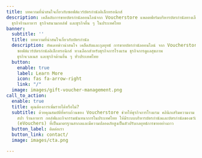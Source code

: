 ```yaml
---
title: บทความที่น่าสนใจเกี่ยวกับซอฟต์แวร์บัตรกำนัลอิเล็กทรอนิกส์
description: เคล็ดลับการขายบัตรกำนัลออนไลน์จาก Voucherstore แพลตฟอร์มบริหารบัตรกำนัลทางเลือกสำหรับธุรกิจการโรงแรม
  ธุรกิจร้านอาหาร ธุรกิจสนามกอล์ฟ และธุรกิจอื่น ๆ ในประเทศไทย
banner:
  subtitle: ''
  title: บทความที่น่าสนใจเกี่ยวกับบัตรกำนัล
  description: อัพเดทข่าวน่าสนใจ เคล็ดลับและกุลยุทธ์ การขายบัตรกำนัลออนไลน์ จาก Voucherstore
    ซอฟต์แวร์บัตรกำนัลอิเล็กทรอนิกส์ ทางเลือกสำหรับธุรกิจการโรงแรม ธุรกิจการดูแลสุขภาพ
    ธุรกิจเวลเนส และธุรกิจด้านอื่น ๆ ทั่วประเทศไทย
  button:
    enable: true
    label: Learn More
    icon: fas fa-arrow-right
    link: "/"
  image: images/gift-voucher-management.png
call_to_action:
  enable: true
  title: คุณต้องการเพิ่มรายได้หรือไม่?
  subtitle: ด้วยคุณสมบัติที่ครบถ้วนของ Voucherstore ช่วยให้ธุรกิจการโรงแรม คลินิกเสริมความงาม
    สปา ร้านอาหาร กอล์ฟและกิจกรรมนันทนาการในประเทศไทย ให้มีระบบบริหารบัตรกำนัลและบัตรกำนัลของขวัญอิเล็กทรอนิกส์
    (eVouchers) ที่เป็นมาตรฐานสากลและมีความปลอดภัยสูงเป็นตัวปรับกลยุทธ์การขายอย่างถาว
  button_label: ติดต่อเรา
  button_link: contact/
  image: images/cta.png

---
```


